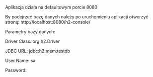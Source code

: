 Aplikacja działa na defaultowym porcie 8080

By podejrzeć bazę danych należy po uruchomieniu aplikacji otworzyć stronę: http://localhost:8080/h2-console/

Parametry bazy danych:

Driver Class:	org.h2.Driver

JDBC URL: jdbc:h2:mem:testdb

User Name:	sa

Password:	<pozostaw to pole puste>
